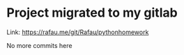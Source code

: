 # Project migrated to my gitlab
Link: 
https://rafau.me/git/Rafau/pythonhomework

No more commits here
